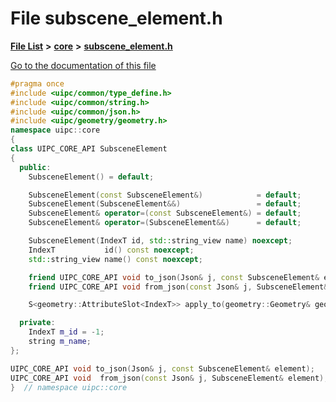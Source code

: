 

# File subscene\_element.h

[**File List**](files.md) **>** [**core**](dir_eca9d1283f7cad9ff89c5ab44937d4d9.md) **>** [**subscene\_element.h**](subscene__element_8h.md)

[Go to the documentation of this file](subscene__element_8h.md)


```C++
#pragma once
#include <uipc/common/type_define.h>
#include <uipc/common/string.h>
#include <uipc/common/json.h>
#include <uipc/geometry/geometry.h>
namespace uipc::core
{
class UIPC_CORE_API SubsceneElement
{
  public:
    SubsceneElement() = default;

    SubsceneElement(const SubsceneElement&)            = default;
    SubsceneElement(SubsceneElement&&)                 = default;
    SubsceneElement& operator=(const SubsceneElement&) = default;
    SubsceneElement& operator=(SubsceneElement&&)      = default;

    SubsceneElement(IndexT id, std::string_view name) noexcept;
    IndexT           id() const noexcept;
    std::string_view name() const noexcept;

    friend UIPC_CORE_API void to_json(Json& j, const SubsceneElement& element);
    friend UIPC_CORE_API void from_json(const Json& j, SubsceneElement& element);

    S<geometry::AttributeSlot<IndexT>> apply_to(geometry::Geometry& geo) const;

  private:
    IndexT m_id = -1;
    string m_name;
};

UIPC_CORE_API void to_json(Json& j, const SubsceneElement& element);
UIPC_CORE_API void  from_json(const Json& j, SubsceneElement& element);
}  // namespace uipc::core
```


